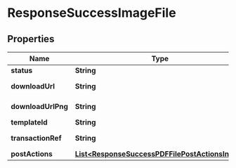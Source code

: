 

# ResponseSuccessImageFile


## Properties

| Name | Type | Description | Notes |
|------------ | ------------- | ------------- | -------------|
|**status** | **String** | Status |  [optional] |
|**downloadUrl** | **String** | Download URL |  [optional] |
|**downloadUrlPng** | **String** | Download URL PNG |  [optional] |
|**templateId** | **String** | Template ID |  [optional] |
|**transactionRef** | **String** | Transaction reference |  [optional] |
|**postActions** | [**List&lt;ResponseSuccessPDFFilePostActionsInner&gt;**](ResponseSuccessPDFFilePostActionsInner.md) |  |  [optional] |



